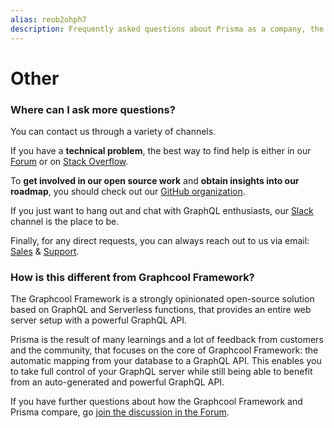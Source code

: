 ```yaml
---
alias: reob2ohph7
description: Frequently asked questions about Prisma as a company, the platform itself and other topics.
---
```


# Other

### Where can I ask more questions?

You can contact us through a variety of channels.

If you have a **technical problem**, the best way to find help is either in our [Forum](https://www.graph.cool/forum/) or on [Stack Overflow](https://stackoverflow.com/questions/tagged/graphcool).

To **get involved in our open source work** and **obtain insights into our roadmap**, you should check out our [GitHub organization](github.com/graphcool/).

If you just want to hang out and chat with GraphQL enthusiasts, our [Slack](https://slack.graph.cool) channel is the place to be.

Finally, for any direct requests, you can always reach out to us via email: [Sales](mailto:sales@graph.cool) & [Support](mailto:support@graph.cool).

### How is this different from Graphcool Framework?

The Graphcool Framework is a strongly opinionated open-source solution based on GraphQL and Serverless functions, that provides an entire web server setup with a powerful GraphQL API.

Prisma is the result of many learnings and a lot of feedback from customers and the community, that focuses on the core of Graphcool Framework: the automatic mapping from your database to a GraphQL API. This enables you to take full control of your GraphQL server while still being able to benefit from an auto-generated and powerful GraphQL API.

If you have further questions about how the Graphcool Framework and Prisma compare, go [join the discussion in the Forum](https://www.graph.cool/forum/t/graphcool-framework-and-prisma/2237?u=nilan).

